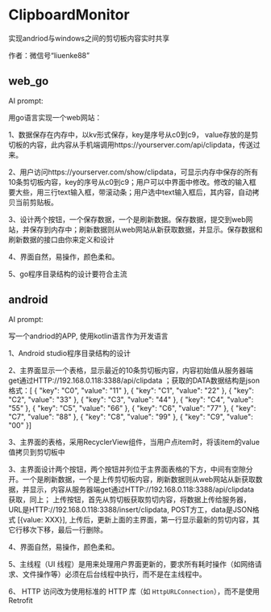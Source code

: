 # ClipboardMonitor
实现andriod与windows之间的剪切板内容实时共享

作者：微信号“liuenke88”

## web_go

AI prompt:  

用go语言实现一个web网站：

1、数据保存在内存中，以kv形式保存，key是序号从c0到c9， value存放的是剪切板的内容，此内容从手机端调用https://yourserver.com/api/clipdata，传送过来。

2、用户访问https://yourserver.com/show/clipdata，可显示内存中保存的所有10条剪切板内容，key的序号从c0到c9；用户可以中界面中修改。修改的输入框要大些，用三行text输入框，带滚动条；用户选中text输入框后，其内容，自动拷贝当前剪贴板。

3、设计两个按钮，一个保存数据，一个是刷新数据。保存数据，提交到web网站，并保存到内存中；刷新数据则从web网站从新获取数据，并显示。保存数据和刷新数据的接口由你来定义和设计

4、界面自然，易操作，颜色柔和。

5、go程序目录结构的设计要符合主流

## android

AI prompt:

写一个andriod的APP, 使用kotlin语言作为开发语言

1、Android studio程序目录结构的设计

2、主界面显示一个表格，显示最近的10条剪切板内容，内容初始值从服务器端get通过HTTP://192.168.0.118:3388/api/clipdata ；获取的DATA数据结构是json格式：[  {    "key": "C0",    "value": "11"  },  {    "key": "C1",    "value": "22"  },  {    "key": "C2",    "value": "33"  },  {    "key": "C3",    "value": "44"  },  {    "key": "C4",    "value": "55"  },  {    "key": "C5",    "value": "66"  },  {    "key": "C6",    "value": "77"  },  {    "key": "C7",    "value": "88"  },  {    "key": "C8",    "value": "99"  },  {    "key": "C9",    "value": "00"  }]

3、主界面的表格，采用RecyclerView组件，当用户点item时，将该item的value值拷贝到剪切板中

3、主界面设计两个按钮，两个按钮并列位于主界面表格的下方，中间有空隙分开。一个是刷新数据，一个是上传剪切板内容，刷新数据则从web网站从新获取数据，并显示，内容从服务器端get通过HTTP://192.168.0.118:3388/api/clipdata 获取，同上； 上传按钮，首先从剪切板获取剪切内容，将数据上传给服务器，URL是HTTP://192.168.0.118:3388/insert/clipdata, POST方工，data是JSON格式 [{value: XXX}], 上传后，更新上面的主界面，第一行显示最新的剪切内容，其它行移次下移，最后一行删除。

4、界面自然，易操作，颜色柔和。

5、主线程（UI 线程）是用来处理用户界面更新的，要求所有耗时操作（如网络请求、文件操作等）必须在后台线程中执行，而不是在主线程中。

6、 HTTP 访问改为使用标准的 HTTP 库（如 `HttpURLConnection`），而不是使用 Retrofit

